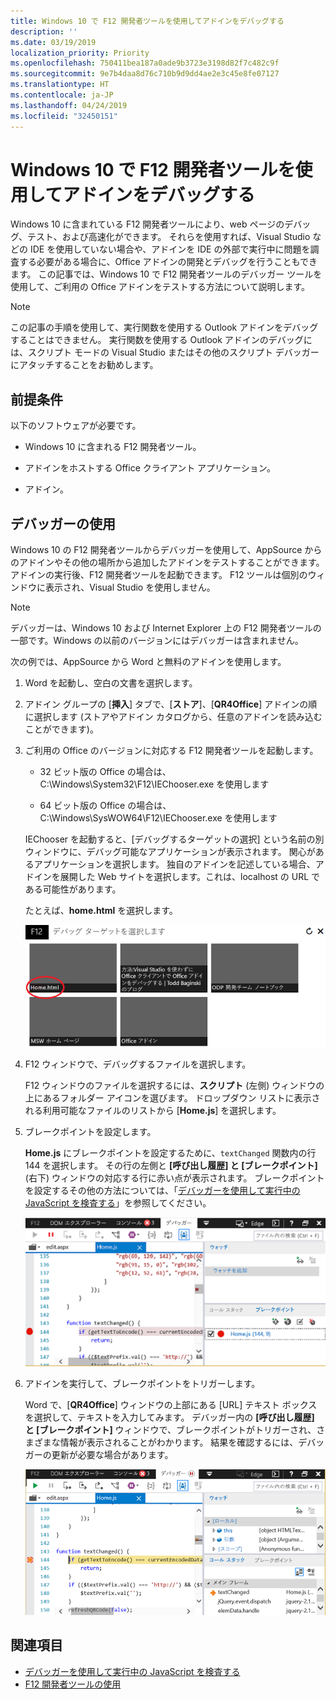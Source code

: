 ```yaml
---
title: Windows 10 で F12 開発者ツールを使用してアドインをデバッグする
description: ''
ms.date: 03/19/2019
localization_priority: Priority
ms.openlocfilehash: 750411bea187a0ade9b3723e3198d82f7c482c9f
ms.sourcegitcommit: 9e7b4daa8d76c710b9d9dd4ae2e3c45e8fe07127
ms.translationtype: HT
ms.contentlocale: ja-JP
ms.lasthandoff: 04/24/2019
ms.locfileid: "32450151"
---
```

# <a name="debug-add-ins-using-f12-developer-tools-on-windows-10"></a>Windows 10 で F12 開発者ツールを使用してアドインをデバッグする

Windows 10 に含まれている F12 開発者ツールにより、web ページのデバッグ、テスト、および高速化ができます。 それらを使用すれば、Visual Studio などの IDE を使用していない場合や、アドインを IDE の外部で実行中に問題を調査する必要がある場合に、Office アドインの開発とデバッグを行うこともできます。 この記事では、Windows 10 で F12 開発者ツールのデバッガー ツールを使用して、ご利用の Office アドインをテストする方法について説明します。

> [!NOTE]
> この記事の手順を使用して、実行関数を使用する Outlook アドインをデバッグすることはできません。 実行関数を使用する Outlook アドインのデバッグには、スクリプト モードの Visual Studio またはその他のスクリプト デバッガーにアタッチすることをお勧めします。

## <a name="prerequisites"></a>前提条件

以下のソフトウェアが必要です。

- Windows 10 に含まれる F12 開発者ツール。 
    
- アドインをホストする Office クライアント アプリケーション。  
    
- アドイン。  

## <a name="using-the-debugger"></a>デバッガーの使用

Windows 10 の F12 開発者ツールからデバッガーを使用して、AppSource からのアドインやその他の場所から追加したアドインをテストすることができます。 アドインの実行後、F12 開発者ツールを起動できます。 F12 ツールは個別のウィンドウに表示され、Visual Studio を使用しません。

> [!NOTE]
> デバッガーは、Windows 10 および Internet Explorer 上の F12 開発者ツールの一部です。Windows の以前のバージョンにはデバッガーは含まれません。 

次の例では、AppSource から Word と無料のアドインを使用します。

1. Word を起動し、空白の文書を選択します。 
    
2. アドイン グループの [**挿入**] タブで、[**ストア**]、[**QR4Office**] アドインの順に選択します  (ストアやアドイン カタログから、任意のアドインを読み込むことができます)。
    
3. ご利用の Office のバージョンに対応する F12 開発者ツールを起動します。
    
   - 32 ビット版の Office の場合は、C:\Windows\System32\F12\IEChooser.exe を使用します
    
   - 64 ビット版の Office の場合は、C:\Windows\SysWOW64\F12\IEChooser.exe を使用します
    
   IEChooser を起動すると、[デバッグするターゲットの選択] という名前の別ウィンドウに、デバッグ可能なアプリケーションが表示されます。 関心があるアプリケーションを選択します。 独自のアドインを記述している場合、アドインを展開した Web サイトを選択します。これは、localhost の URL である可能性があります。 
    
   たとえば、**home.html** を選択します。 
    
   ![バブルのアドインをポイントする IEChooser 画面](../images/choose-target-to-debug.png)

4. F12 ウィンドウで、デバッグするファイルを選択します。
    
   F12 ウィンドウのファイルを選択するには、**スクリプト** (左側) ウィンドウの上にあるフォルダー アイコンを選びます。 ドロップダウン リストに表示される利用可能なファイルのリストから [**Home.js**] を選択します。
    
5. ブレークポイントを設定します。
    
   **Home.js** にブレークポイントを設定するために、`textChanged` 関数内の行 144 を選択します。 その行の左側と **[呼び出し履歴] と [ブレークポイント]** (右下) ウィンドウの対応する行に赤い点が表示されます。 ブレークポイントを設定するその他の方法については、「[デバッガーを使用して実行中の JavaScript を検査する](/previous-versions/windows/internet-explorer/ie-developer/samples/dn255007(v=vs.85))」を参照してください。 
    
   ![home.js ファイルのブレーキポイントを含むデバッガー](../images/debugger-home-js-02.png)

6. アドインを実行して、ブレークポイントをトリガーします。
    
   Word で、[**QR4Office**] ウィンドウの上部にある [URL] テキスト ボックスを選択して、テキストを入力してみます。 デバッガー内の **[呼び出し履歴] と [ブレークポイント]** ウィンドウで、ブレークポイントがトリガーされ、さまざまな情報が表示されることがわかります。 結果を確認するには、デバッガーの更新が必要な場合があります。
    
   ![トリガーされたブレークポイントの結果を含むデバッガー](../images/debugger-home-js-01.png)


## <a name="see-also"></a>関連項目

- [デバッガーを使用して実行中の JavaScript を検査する](/previous-versions/windows/internet-explorer/ie-developer/samples/dn255007(v=vs.85))
- 
  [F12 開発者ツールの使用](/previous-versions/windows/internet-explorer/ie-developer/samples/bg182326(v=vs.85))
